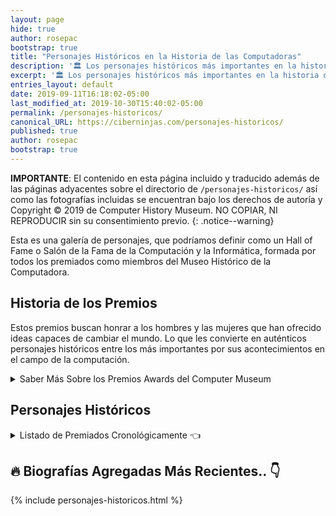 ```yaml
---
layout: page
hide: true
author: rosepac
bootstrap: true
title: "Personajes Históricos en la Historia de las Computadoras"
description: '🏛 Los personajes históricos más importantes en la historia de la creación de las computadoras'
excerpt: '🏛 Los personajes históricos más importantes en la historia de la creación de las computadoras'
entries_layout: default
date: 2019-09-11T16:18:02-05:00
last_modified_at: 2019-10-30T15:40:02-05:00
permalink: /personajes-historicos/
canonical_URL: https://ciberninjas.com/personajes-historicos/
published: true
author: rosepac
bootstrap: true
---
```


**IMPORTANTE**: El contenido en esta página incluido y traducido además de las páginas adyacentes sobre el directorio de ```/personajes-historicos/``` así como las fotografías incluidas se encuentran bajo los derechos de autoría y Copyright © 2019 de Computer History Museum. NO COPIAR, NI REPRODUCIR sin su consentimiento previo.
{: .notice--warning}

Esta es una galería de personajes, que podríamos definir como un Hall of Fame o Salón de la Fama de la Computación y la Informática, formada por todos los premiados como miembros del Museo Histórico de la Computadora.

## Historia de los Premios

Estos premios buscan honrar a los hombres y las mujeres que han ofrecido ideas capaces de cambiar el mundo. Lo que les convierte en auténticos personajes históricos entre los más importantes por sus acontecimientos en el campo de la computación.

<details>
<summary>Saber Más Sobre los Premios Awards del Computer Museum</summary>
<p>Los premios son parte de la visión del Museo de explorar la revolución informática y su impacto en la experiencia humana. La tradición comenzó en 1987 con la primera premiada; la pionera en programación: Grace Murray Hopper. En la actualidad, ya se ha convertido en un distinguido grupo de 60 miembros.</p>

<p>Entre ellos poseen en común una misma herramienta, la computadora; y sus logros, van desde la computación de la propia computadora en sí misma hasta la creación de las redes, el hardware, el software, el almacenamiento, los lenguajes de programación, u otras tecnologías que hoy en día; afectan a casi todos los seres vivos.</p>
</details>

<!-- Saber Más: https://www.computerhistory.org/fellowawards/hall/ -->
## Personajes Históricos

<details>
<summary> Listado de Premiados Cronológicamente 👈</summary>
<ul>
<li>2019 \ <a href="/personajes-historicos/james-gosling/">James Gosling</a>, <a href="/personajes-historicos/katherine-johnson/">Katherine Johnson</a>, <a href="/personajes-historicos/leslie-lamport/">Leslie Lamport</a>, <a href="/personajes-historicos/louis-pouzin/">Louis Pouzin</a></li>
<li>2018 \ <a href="/personajes-historicos/dame-stephanie-shirley/">Dame Stephanie Shirley</a>, <a href="/personajes-historicos/dov-frohman-bentchkowsky/">Dov Frohman-Bentchkowsky</a>, <a href="/personajes-historicos/guido-van-rossum/">Guido Van Rossum</a></li>
<li>2017 \ Alan Cooper, Cleve Moler, Larry Roberts, <a href="/personajes-historicos/margaret-hamilton/">Margaret Hamilton</a></li>
<li>2016 \ David Cutler, Lee Felsentein, Philip Moorby</li>
<li>2015 \ Bjarne Stroustrup, Charles W. Bachman, <a href="/personajes-historicos/evelyn-berezin/">Evelyn Berezin</a></li>
<li>2014 \ Irwin Jacobs, John Crawford, <a href="/personajes-historicos/lynn-conway/">Lynn Conway</a></li>
<li>2013 \ Edwin Catmull, Harry D. Huskey, Robert W. Taylor</li>
<li>2012 \ Edward Feigenbaum, Fernando Corbató, <a href="/personajes-historicos/sophie-wilson/">Sophie Wilson</a>, Steve Furber</li>
<li>2011 \ Bill Joy, Martin Hellman, Raph Merkle, Whitfield Diffie</li>
<li>2009 \ Donald Chamberlin, Federico Faggin, Marcian Hoff, Msatoshi Shima, Robert Everett, Stan Mazor</li>
<li>2008 \ Bob Metcalfe, <a href="/personajes-historicos/jean-bartik/">Jean Bartik</a>, Linus Torvalds</li>
<li>2007 \ Charles (Chuck) Tracker, David Patterson, John Hennessy, Morris Chang</li>
<li>2006 \ Butler Lampson, Marvin Minsky, Robert Khan, Sir Antony Hoare</li>
<li>2005 \ Alan F. Shugart, Douglas C. Engelbart, Ivan E. Sutherland, Paul Baran</li>
<li>2004 \ Bob Evans, Bob Frankston, Dan Bricklin, Erich Bloch, Niklaus Wirth</li>
<li>2003 \ David Wheeler, Gordon Bell, <a href="/personajes-historicos/tim-berners-lee/">Sir Tim Berners-Lee</a></li>
<li>2002 \ Carver Mead, Charles Geschke, John Cocke, John Warnock</li>
<li>2001 \ Frederick P. Brooks, <a href="/personajes-historicos/jean-sammet/">Jean Sammet</a>, Sir Maurice V. Wilkes</li>
<li>2000 \ <a href="/personajes-historicos/frances-allen/">Frances Allen</a>, Tom Kilburn, Vinton Cerf</li>
<li>1999 \ <a href="/personajes-historicos/alan-kay/">Alan Kay</a>, <a href="/personajes-historicos/john-mccarthy/">John McCarthy</a>, <a href="/personajes-historicos/konrad-zuse/">Konrad Zuse</a></li>
<li>1998 \ <a href="/personajes-historicos/donald-knuth/">Donald Knuth</a>, <a href="/personajes-historicos/gene-amdahl/">Gene Amdahl</a>, <a href="/personajes-historicos/gordon-moore/">Gordon Moore</a>, <a href="/personajes-historicos/steve-wozniak/">Steve Wozniak</a></li>
<li>1997 \ <a href="/personajes-historicos/denis-ritchie/">Denis Ritchie</a>, <a href="/personajes-historicos/john-backus/">John Backus</a>, <a href="/personajes-historicos/ken-thompson/">Ken Thompson</a></li>
<li>1996 \ <a href="/personajes-historicos/ken-olsen/">Ken Olsen</a>, <a href="/personajes-historicos/mitchell-kapor/">Mitchell Kapor</a></li>
<li>1995 \ <a href="/personajes-historicos/jay-w-forrester/">Jay W. Forrester</a></li>
<li>1985 \ <a href="/personajes-historicos/grace-murray-hopper/">Grace Murray Hopper</a></li>
</ul>
</details>

## 🔥 Biografías Agregadas Más Recientes.. 👇

{% include personajes-historicos.html %}